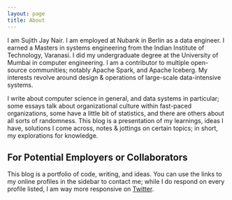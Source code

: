 ```yaml
---
layout: page
title: About
---
```

I am Sujith Jay Nair. I am employed at Nubank in Berlin as a data engineer. I earned a Masters in systems engineering from the Indian Institute of Technology, Varanasi. I did my undergraduate degree at the University of Mumbai in computer engineering. I am a contributor to multiple open-source communities; notably Apache Spark, and Apache Iceberg. My interests revolve around design & operations of large-scale data-intensive systems.

I write about computer science in general, and data systems in particular; some essays talk about organizational culture within fast-paced organizations, some have a little bit of statistics, and there are others about all sorts of randomness. This blog is a presentation of my learnings, ideas I have, solutions I come across, notes & jottings on certain topics; in short, my explorations for knowledge.


## For Potential Employers or Collaborators
This blog is a portfolio of code, writing, and ideas. You can use the links to my online profiles in the sidebar to contact me; while I do respond on every profile listed, I am way more responsive on [Twitter](https://twitter.com/suj1th).
